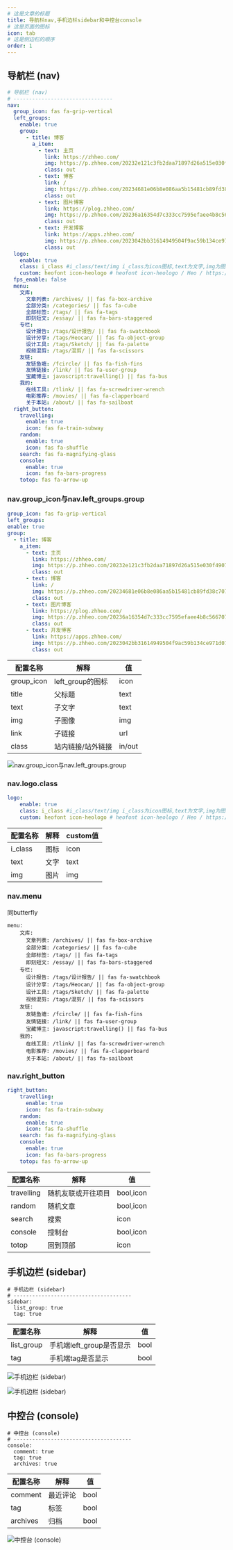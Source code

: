 ```yaml
---
# 这是文章的标题
title: 导航栏nav,手机边栏sidebar和中控台console
# 这是页面的图标
icon: tab
# 这是侧边栏的顺序
order: 1
---
```

## 导航栏 (nav)
```yml
# 导航栏 (nav)
# --------------------------------
nav:
  group_icon: fas fa-grip-vertical
  left_groups:
    enable: true
    group:
      - title: 博客
        a_item:
          - text: 主页
            link: https://zhheo.com/
            img: https://p.zhheo.com/20232e121c3fb2daa71897d26a515e030f49073402.png!cover_mini
            class: out
          - text: 博客
            link: /
            img: https://p.zhheo.com/20234681e06b8e086aa5b15481cb89fd38c7071002.png!cover_mini
            class: out
          - text: 图片博客
            link: https://plog.zhheo.com/
            img: https://p.zhheo.com/20236a16354d7c333cc7595efaee4b8c5667074602.png!cover_mini
            class: out
          - text: 开发博客
            link: https://apps.zhheo.com/
            img: https://p.zhheo.com/2023042bb31614949504f9ac59b134ce971d075802.png!cover_mini
            class: out
  logo: 
    enable: true
    class: i_class #i_class/text/img i_class为icon图标,text为文字,img为图片
    custom: heofont icon-heologo # heofont icon-heologo / Heo / https://xxx.com/logo.png/
  fps_enable: false
  menu:
    文库:
      文章列表: /archives/ || fas fa-box-archive
      全部分类: /categories/ || fas fa-cube
      全部标签: /tags/ || fas fa-tags
      即刻短文: /essay/ || fas fa-bars-staggered
    专栏:
      设计报告: /tags/设计报告/ || fas fa-swatchbook
      设计分享: /tags/Heocan/ || fas fa-object-group
      设计工具: /tags/Sketch/ || fas fa-palette
      视频混剪: /tags/混剪/ || fas fa-scissors
    友链:
      友链鱼塘: /fcircle/ || fas fa-fish-fins
      友情链接: /link/ || fas fa-user-group
      宝藏博主: javascript:travelling() || fas fa-bus
    我的:
      在线工具: /tlink/ || fas fa-screwdriver-wrench
      电影推荐: /movies/ || fas fa-clapperboard
      关于本站: /about/ || fas fa-sailboat
  right_button:
    travelling:
      enable: true
      icon: fas fa-train-subway
    random:
      enable: true
      icon: fas fa-shuffle
    search: fas fa-magnifying-glass
    console:
      enable: true
      icon: fas fa-bars-progress
    totop: fas fa-arrow-up
```
### nav.group_icon与nav.left_groups.group
```yml
group_icon: fas fa-grip-vertical
left_groups:
enable: true
group:
  - title: 博客
    a_item:
      - text: 主页
        link: https://zhheo.com/
        img: https://p.zhheo.com/20232e121c3fb2daa71897d26a515e030f49073402.png!cover_mini
        class: out
      - text: 博客
        link: /
        img: https://p.zhheo.com/20234681e06b8e086aa5b15481cb89fd38c7071002.png!cover_mini
        class: out
      - text: 图片博客
        link: https://plog.zhheo.com/
        img: https://p.zhheo.com/20236a16354d7c333cc7595efaee4b8c5667074602.png!cover_mini
        class: out
      - text: 开发博客
        link: https://apps.zhheo.com/
        img: https://p.zhheo.com/2023042bb31614949504f9ac59b134ce971d075802.png!cover_mini
        class: out
```
| 配置名称   | 解释              | 值     |
| ---------- | ----------------- | ------ |
| group_icon | left_group的图标  | icon   |
| title      | 父标题            | text   |
| text       | 子文字            | text   |
| img        | 子图像            | img    |
| link       | 子链接            | url    |
| class      | 站内链接/站外链接 | in/out |

![nav.group_icon与nav.left_groups.group](https://img1.acrylic.org.cn/2023/06/03/647b1d199967a.webp)
### nav.logo.class

```yml
logo: 
    enable: true
    class: i_class #i_class/text/img i_class为icon图标,text为文字,img为图片
    custom: heofont icon-heologo # heofont icon-heologo / Heo / https://xxx.com/logo.png/
```
| 配置名称 | 解释 | custom值 |
| -------- | ---- | -------- |
| i_class  | 图标 | icon     |
| text     | 文字 | text     |
| img      | 图片 | img      |
### nav.menu
同butterfly
```
menu:
    文库:
      文章列表: /archives/ || fas fa-box-archive
      全部分类: /categories/ || fas fa-cube
      全部标签: /tags/ || fas fa-tags
      即刻短文: /essay/ || fas fa-bars-staggered
    专栏:
      设计报告: /tags/设计报告/ || fas fa-swatchbook
      设计分享: /tags/Heocan/ || fas fa-object-group
      设计工具: /tags/Sketch/ || fas fa-palette
      视频混剪: /tags/混剪/ || fas fa-scissors
    友链:
      友链鱼塘: /fcircle/ || fas fa-fish-fins
      友情链接: /link/ || fas fa-user-group
      宝藏博主: javascript:travelling() || fas fa-bus
    我的:
      在线工具: /tlink/ || fas fa-screwdriver-wrench
      电影推荐: /movies/ || fas fa-clapperboard
      关于本站: /about/ || fas fa-sailboat
```
### nav.right_button
```yml
right_button:
    travelling:
      enable: true
      icon: fas fa-train-subway
    random:
      enable: true
      icon: fas fa-shuffle
    search: fas fa-magnifying-glass
    console:
      enable: true
      icon: fas fa-bars-progress
    totop: fas fa-arrow-up
```
| 配置名称   | 解释               | 值        |
| ---------- | ------------------ | --------- |
| travelling | 随机友联或开往项目 | bool,icon |
| random     | 随机文章           | bool,icon |
| search     | 搜索               | icon      |
| console    | 控制台             | bool,icon |
| totop      | 回到顶部           | icon      |

## 手机边栏 (sidebar)

```
# 手机边栏 (sidebar)
# --------------------------------------
sidebar: 
  list_group: true
  tag: true
```

| 配置名称   | 解释                     | 值   |
| ---------- | ------------------------ | ---- |
| list_group | 手机端left_group是否显示 | bool |
| tag        | 手机端tag是否显示        | bool |

![手机边栏 (sidebar)](D:\pro-docs\src\guide\part\img\nav\image-20230603200635820.png)

![手机边栏 (sidebar)](D:\pro-docs\src\guide\part\img\nav\image-20230603200736219.png)

## 中控台 (console)

```
# 中控台 (console)
# --------------------------------------
console:
  comment: true
  tag: true
  archives: true 
```

| 配置名称 | 解释     | 值   |
| -------- | -------- | ---- |
| comment  | 最近评论 | bool |
| tag      | 标签     | bool |
| archives | 归档     | bool |

![中控台 (console)](D:\pro-docs\src\guide\part\img\nav\image-20230603201008660.png)
